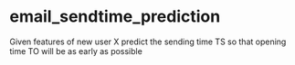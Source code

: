 # email_sendtime_prediction
Given features of new user X predict the sending time TS so that opening time TO will be as early as possible
